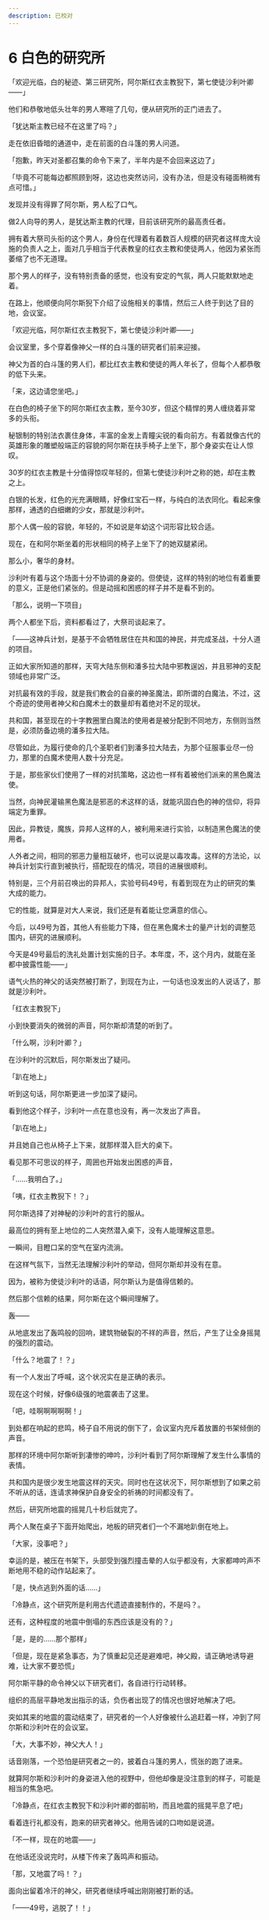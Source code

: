```yaml
---
description: 已校对
---
```


# 6 白色的研究所

「欢迎光临，白的秘迹、第三研究所，阿尔斯红衣主教猊下，第七使徒沙利叶卿——」

他们和恭敬地低头壮年的男人寒暄了几句，便从研究所的正门进去了。

「犹达斯主教已经不在这里了吗？」

走在依旧昏暗的通道中，走在前面的白斗篷的男人问道。

「抱歉，昨天对圣都召集的命令下来了，半年内是不会回来这边了」

「毕竟不可能每边都照顾到呀，这边也突然访问，没有办法，但是没有碰面稍微有点可惜。」

发现并没有得罪了阿尔斯，男人松了口气。

做2人向导的男人，是犹达斯主教的代理，目前该研究所的最高责任者。

拥有着大祭司头衔的这个男人，身份在代理着有着数百人规模的研究者这样庞大设施的负责人之上，面对几乎相当于代表教皇的红衣主教和使徒两人，他因为紧张而萎缩了也不无道理。

那个男人的样子，没有特别责备的感觉，也没有安定的气氛，两人只能默默地走着。

在路上，他顺便向阿尔斯猊下介绍了设施相关的事情，然后三人终于到达了目的地，会议室。

「欢迎光临，阿尔斯红衣主教猊下，第七使徒沙利叶卿——」

会议室里，多个穿着像神父一样的白斗篷的研究者们前来迎接。

神父为首的白斗篷的男人们，都比红衣主教和使徒的两人年长了，但每个人都恭敬的低下头来。

「来，这边请您坐吧。」

在白色的椅子坐下的阿尔斯红衣主教，至今30岁，但这个精悍的男人缠绕着非常多的头衔。

秘银制的特别法衣裹住身体，丰富的金发上青瞳尖锐的看向前方。有着就像古代的英雄形象的雕塑般端正的容貌的阿尔斯在扶手椅子上坐下，那个身姿实在让人惊叹。

30岁的红衣主教是十分值得惊叹年轻的，但第七使徒沙利叶之称的她，却在主教之上。

白银的长发，红色的光充满眼睛，好像红宝石一样，与纯白的法衣同化。看起来像那样，通透的白细嫩的少女，那就是沙利叶。

那个人偶一般的容貌，年轻的，不如说是年幼这个词形容比较合适。

现在，在和阿尔斯坐着的形状相同的椅子上坐下了的她双腿紧闭。

那么小，奢华的身材。

沙利叶有着与这个场面十分不协调的身姿的。但使徒，这样的特别的地位有着重要的意义，正是他们紧张的。但是动摇和困惑的样子并不是看不到的。

「那么，说明一下项目」

两个人都坐下后，资料都看过了，大祭司谈起来了。

「——这神兵计划，是基于不会牺牲居住在共和国的神民，并完成圣战，十分人道的项目。

正如大家所知道的那样，天穹大陆东侧和潘多拉大陆中邪教逞凶，并且邪神的支配领域也非常广泛。

对抗最有效的手段，就是我们教会的自豪的神圣魔法，即所谓的白魔法，不过，这个奇迹的使用者神父和白魔术士的数量却有着绝对不足的现状。

共和国，甚至现在的十字教圈里白魔法的使用者是被分配到不同地方，东侧则当然是，必须防备边境的潘多拉大陆。

尽管如此，为履行使命的几个圣职者们到潘多拉大陆去，为那个征服事业尽一份力，那里的白魔术使用人数十分充足。

于是，那些家伙们使用了一样的对抗策略，这边也一样有着被他们派来的黑色魔法使。

当然，向神民灌输黑色魔法是邪恶的术这样的话，就能巩固白色的神的信仰，将异端定为重罪。

因此，异教徒，魔族，异邦人这样的人，被利用来进行实验，以制造黑色魔法的使用者。

人外者之间，相同的邪恶力量相互破坏，也可以说是以毒攻毒。这样的方法论，以神兵计划实行直到被执行，搭配现在的情况，项目的进展很顺利。

特别是，三个月前召唤出的异邦人，实验号码49号，有着到现在为止的研究的集大成的能力。

它的性能，就算是对大人来说，我们还是有着能让您满意的信心。

今后，以49号为首，其他人有些能力下降，但在黑色魔术士的量产计划的调整范围内，研究的进展顺利。

今天是49号最后的洗礼处置计划实施的日子。本年度，不，这个月内，就能在圣都中披露性能——」

语气火热的神父的话突然被打断了，到现在为止，一句话也没发出的人说话了，那就是沙利叶。

「红衣主教猊下」

小到快要消失的微弱的声音，阿尔斯却清楚的听到了。

「什么啊，沙利叶卿？」

在沙利叶的沉默后，阿尔斯发出了疑问。

「趴在地上」

听到这句话，阿尔斯更进一步加深了疑问。

看到他这个样子，沙利叶一点在意也没有，再一次发出了声音。

「趴在地上」

并且她自己也从椅子上下来，就那样潜入巨大的桌下。

看见那不可思议的样子，周囲也开始发出困惑的声音，

「……我明白了。」

「咦，红衣主教猊下！？」

阿尔斯选择了对神秘的沙利叶的言行的服从。

最高位的拥有至上地位的二人突然潜入桌下，没有人能理解这意思。

一瞬间，目瞪口呆的空气在室内流淌。

在这样气氛下，当然无法理解沙利叶的举动，但阿尔斯却并没有在意。

因为，被称为使徒沙利叶的话语，阿尔斯认为是值得信赖的。

然后那个信赖的结果，阿尔斯在这个瞬间理解了。


轰——


从地底发出了轰鸣般的回响，建筑物破裂的不祥的声音，然后，产生了让全身摇晃的强烈的震动。

「什么？地震了！？」

有一个人发出了呼喊，这个状况实在是正确的表示。

现在这个时候，好像6级强的地震袭击了这里。

「吧，哇啊啊啊啊啊！」

到处都在响起的悲鸣，椅子自不用说的倒下了，会议室内充斥着放置的书架倾倒的声音。

那样的环境中阿尔斯听到凄惨的呻吟，沙利叶看到了阿尔斯理解了发生什么事情的表情。

共和国内是很少发生地震这样的天灾。同时也在这状况下，阿尔斯想到了如果之前不听从的话，连请求神保护自身安全的祈祷的时间都没有了。

然后，研究所地震的摇晃几十秒后就完了。

两个人聚在桌子下面开始爬出，地板的研究者们一个不漏地趴倒在地上。

「大家，没事吧？」

幸运的是，被压在书架下，头部受到强烈撞击晕的人似乎都没有，大家都呻吟声不断地用不稳的动作站起来了。

「是，快点逃到外面的话……」

「冷静点，这个研究所是利用古代遗迹直接制作的，不是吗？。

还有，这种程度的地震中倒塌的东西应该是没有的？」

「是，是的……那个那样」

「但是，现在是紧急事态，为了慎重起见还是避难吧，神父殿，请正确地诱导避难，让大家不要恐慌」

阿尔斯平静的命令神父以下研究者们，各自进行行动转移。

组织的高层平静地发出指示的话，负伤者出现了的情况也很好地解决了吧。

突如其来的地震的震动结束了，研究者的一个人好像被什么追赶着一样，冲到了阿尔斯和沙利叶在的会议室。

「大，大事不妙，神父大人！」

话音刚落，一个恐怕是研究者之一的，披着白斗篷的男人，慌张的跑了进来。

就算阿尔斯和沙利叶的身姿进入他的视野中，但他却像是没注意到的样子，可能是相当的焦急吧。

「冷静点，在红衣主教猊下和沙利叶卿的御前哟，而且地震的摇晃平息了吧」

看着连行礼都没有，跑来的研究者神父。他用告诫的口吻如是说道。

「不一样，现在的地震——」

在他话还没说完时，从楼下传来了轰鸣声和振动。

「那，又地震了吗！？」

面向出留着冷汗的神父，研究者继续呼喊出刚刚被打断的话。

「——49号，逃脱了！！」
